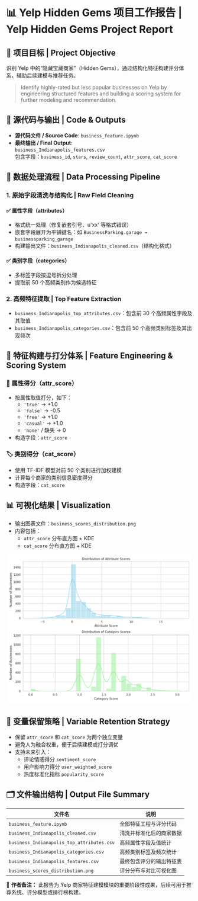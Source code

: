 # 📊 Yelp Hidden Gems 项目工作报告 | Yelp Hidden Gems Project Report



## 🧾 项目目标 | Project Objective

识别 Yelp 中的“隐藏宝藏商家”（Hidden Gems），通过结构化特征构建评分体系，辅助后续建模与推荐任务。

> Identify highly-rated but less popular businesses on Yelp by engineering structured features and building a scoring system for further modeling and recommendation.



## 📁 源代码与输出 | Code & Outputs

- **源代码文件 / Source Code**: `business_feature.ipynb`
- **最终输出 / Final Output**:  
  `business_Indianapolis_features.csv`  
  包含字段：`business_id`, `stars`, `review_count`, `attr_score`, `cat_score`



## 🔄 数据处理流程 | Data Processing Pipeline

### 1. 原始字段清洗与结构化 | Raw Field Cleaning

#### ✅ 属性字段（attributes）
- 格式统一处理（修复嵌套引号、u'xx' 等格式错误）
- 嵌套字段展开为平铺键名：如 `BusinessParking.garage → businessparking_garage`
- 构建输出文件：`business_Indianapolis_cleaned.csv`（结构化格式）

#### ✅ 类别字段（categories）
- 多标签字段按逗号拆分处理
- 提取前 50 个高频类别作为候选特征



### 2. 高频特征提取 | Top Feature Extraction

- `business_Indianapolis_top_attributes.csv`：包含前 30 个高频属性字段及其取值
- `business_Indianapolis_categories.csv`：包含前 50 个高频类别标签及其出现频次



## 🧮 特征构建与打分体系 | Feature Engineering & Scoring System

### 🧱 属性得分（attr_score）

- 按属性取值打分，如下：
  - `'true'` → +1.0
  - `'false'` → -0.5
  - `'free'` → +1.0
  - `'casual'` → +1.0
  - `'none'` / 缺失 → 0
- 构造字段：`attr_score`

### 🏷️ 类别得分（cat_score）

- 使用 TF-IDF 模型对前 50 个类别进行加权建模
- 计算每个商家的类别信息密度得分
- 构造字段：`cat_score`



## 📊 可视化结果 | Visualization

- 输出图表文件：`business_scores_distribution.png`
- 内容包括：
  - `attr_score` 分布直方图 + KDE
  - `cat_score` 分布直方图 + KDE


![alt text](business_scores_distribution.png)

## 📌 变量保留策略 | Variable Retention Strategy

- 保留 `attr_score` 和 `cat_score` 为两个独立变量
- 避免人为融合权重，便于后续建模或打分调优
- 支持未来引入：
  - 评论情感得分 `sentiment_score`
  - 用户影响力得分 `user_weighted_score`
  - 热度标准化指标 `popularity_score`



## 🗂️ 文件输出结构 | Output File Summary

| 文件名 | 说明 |
|--|--|
| `business_feature.ipynb` | 全部特征工程与评分代码 |
| `business_Indianapolis_cleaned.csv` | 清洗并标准化后的商家数据 |
| `business_Indianapolis_top_attributes.csv` | 高频属性字段及值统计 |
| `business_Indianapolis_categories.csv` | 高频类别标签及频次统计 |
| `business_Indianapolis_features.csv` | 最终包含评分的输出特征表 |
| `business_scores_distribution.png` | 评分分布与对比可视化图 |



📍 **作者备注：** 此报告为 Yelp 商家特征建模模块的重要阶段性成果，后续可用于推荐系统、评分模型或排行榜构建。

